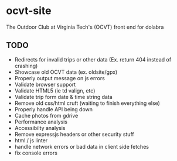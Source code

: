 # ocvt-site

The Outdoor Club at Virginia Tech's (OCVT) front end for dolabra


## TODO

* Redirects for invalid trips or other data (Ex. return 404 instead of crashing)
* Showcase old OCVT data (ex. oldsite/gpx)
* Properly output message on js errors
* Validate browser support
* Validate HTML5 (ie td valign, etc)
* Validate trip form date & time string data
* Remove old css/html cruft (waiting to finish everything else)
* Properly handle API being down
* Cache photos from gdrive
* Performance analysis
* Accessibilty analysis
* Remove expressjs headers or other security stuff
* html / js linter
* handle network errors or bad data in client side fetches
* fix console errors
